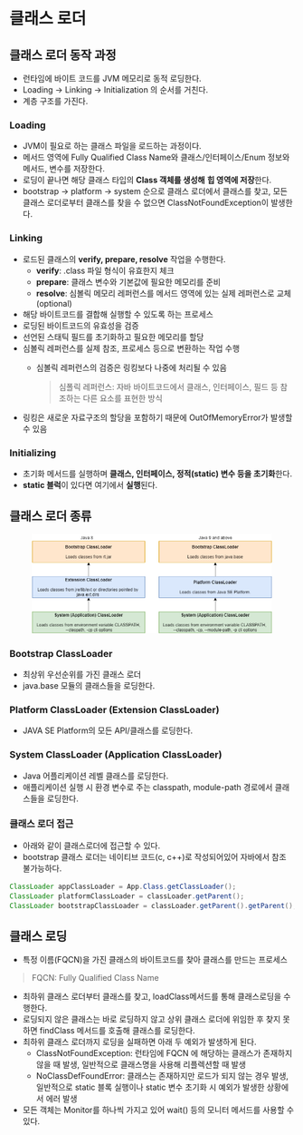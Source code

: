# 클래스 로더

## 클래스 로더 동작 과정

* 런타임에 바이트 코드를 JVM 메모리로 동적 로딩한다.
* Loading → Linking → Initialization 의 순서를 거친다.
* 계층 구조를 가진다.

### Loading&#x20;

* JVM이 필요로 하는 클래스 파일을 로드하는 과정이다.
* 메서드 영역에 Fully Qualified Class Name와 클래스/인터페이스/Enum 정보와 메서드, 변수를 저장한다.
* 로딩이 끝나면 해당 클래스 타입의 **Class 객체를 생성해** **힙 영역에 저장**한다.
* bootstrap -> platform -> system 순으로 클래스 로더에서 클래스를 찾고, 모든 클래스 로더로부터 클래스를 찾을 수 없으면 ClassNotFoundException이 발생한다.

### Linking

* 로드된 클래스의 **verify, prepare, resolve** 작업을 수행한다.
  * **verify**: .class 파일 형식이 유효한지 체크
  * **prepare**: 클래스 변수와 기본값에 필요한 메모리를 준비
  * **resolve**: 심볼릭 메모리 레퍼런스를 메서드 영역에 있는 실제 레퍼런스로 교체 (optional)
* 해당 바이트코드를 결합해 실행할 수 있도록 하는 프로세스
* 로딩된 바이트코드의 유효성을 검증
* 선언된 스태틱 필드를 초기화하고 필요한 메모리를 할당
* 심볼릭 레퍼런스를 실제 참조, 프로세스 등으로 변환하는 작업 수행
  *   심볼릭 레퍼런스의 검증은 링킹보다 나중에 처리될 수 있음

      > 심폴릭 레퍼런스: 자바 바이트코드에서 클래스, 인터페이스, 필드 등 참조하는 다른 요소를 표현한 방식
* 링킹은 새로운 자료구조의 할당을 포함하기 때문에 OutOfMemoryError가 발생할 수 있음

### Initializing

* 초기화 메서드를 실행하며 **클래스, 인터페이스, 정적(static) 변수 등을 초기화**한다.
* **static 블럭**이 있다면 여기에서 **실행**된다.

## 클래스 로더 종류

<figure><img src="../../../.gitbook/assets/image (8) (1).png" alt=""><figcaption></figcaption></figure>

### Bootstrap ClassLoader

* 최상위 우선순위를 가진 클래스 로더
* java.base 모듈의 클래스들을 로딩한다.

### Platform ClassLoader (Extension ClassLoader)

* JAVA SE Platform의 모든 API/클래스를 로딩한다.

### System ClassLoader (Application ClassLoader)

* Java 어플리케이션 레벨 클래스를 로딩한다.
* 애플리케이션 실행 시 환경 변수로 주는 classpath, module-path 경로에서 클래스들을 로딩한다.

### 클래스 로더 접근

* 아래와 같이 클래스로더에 접근할 수 있다.
* bootstrap 클래스 로더는 네이티브 코드(c, c++)로 작성되어있어 자바에서 참조 불가능하다.

```java
ClassLoader appClassLoader = App.Class.getClassLoader();
ClassLoader platformClassLoader = classLoader.getParent();
ClassLoader bootstrapClassLoader = classLoader.getParent().getParent(); //null
```

## 클래스 로딩

* 특정 이름(FQCN)을 가진 클래스의 바이트코드를 찾아 클래스를 만드는 프로세스

> FQCN: Fully Qualified Class Name

* 최하위 클래스 로더부터 클래스를 찾고, loadClass메서드를 통해 클래스로딩을 수행한다.
* 로딩되지 않은 클래스는 바로 로딩하지 않고 상위 클래스 로더에 위임한 후 찾지 못하면 findClass 메서드를 호출해 클래스를 로딩한다.
* 최하위 클래스 로더까지 로딩을 실패하면 아래 두 예외가 발생하게 된다.
  * ClassNotFoundException: 런타임에 FQCN 에 해당하는 클래스가 존재하지 않을 때 발생, 일반적으로 클래스명을 사용해 리플렉션할 때 발생
  * NoClassDefFoundError: 클래스는 존재하지만 로드가 되지 않는 경우 발생, 일반적으로 static 블록 실행이나 static 변수 초기화 시 예외가 발생한 상황에서 에러 발생
* 모든 객체는 Monitor를 하나씩 가지고 있어 wait() 등의 모니터 메서드를 사용할 수 있다.
